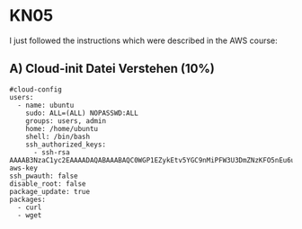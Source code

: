 # KN05

I just followed the instructions which were described in the AWS course:

## A) Cloud-init Datei Verstehen (10%)
```
#cloud-config
users:
  - name: ubuntu
    sudo: ALL=(ALL) NOPASSWD:ALL
    groups: users, admin
    home: /home/ubuntu
    shell: /bin/bash
    ssh_authorized_keys:
      - ssh-rsa AAAAB3NzaC1yc2EAAAADAQABAAABAQC0WGP1EZykEtv5YGC9nMiPFW3U3DmZNzKFO5nEu6uozEHh4jLZzPNHSrfFTuQ2GnRDSt+XbOtTLdcj26+iPNiFoFha42aCIzYjt6V8Z+SQ9pzF4jPPzxwXfDdkEWylgoNnZ+4MG1lNFqa8aO7F62tX0Yj5khjC0Bs7Mb2cHLx1XZaxJV6qSaulDuBbLYe8QUZXkMc7wmob3PM0kflfolR3LE7LResIHWa4j4FL6r5cQmFlDU2BDPpKMFMGUfRSFiUtaWBNXFOWHQBC2+uKmuMPYP4vJC9sBgqMvPN/X2KyemqdMvdKXnCfrzadHuSSJYEzD64Cve5Zl9yVvY4AqyBD aws-key       
ssh_pwauth: false
disable_root: false 
package_update: true
packages:
  - curl 
  - wget 
```

